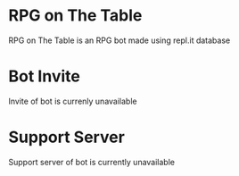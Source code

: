 # RPG on The Table
RPG on The Table is an RPG bot made using repl.it database
# Bot Invite
Invite of bot is currenly unavailable
# Support Server
Support server of bot is currently unavailable
